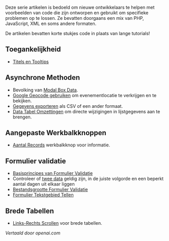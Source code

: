 <!-- Filename: J4.x:Tips_and_Tricks_for_Joomla_4_Developers / Display title: Tips en trucs voor Joomla 4 ontwikkelaars -->

Deze serie artikelen is bedoeld om nieuwe ontwikkelaars te helpen met voorbeelden van code die zijn ontworpen en gebruikt om specifieke problemen op te lossen. Ze bevatten doorgaans een mix van PHP, JavaScript, XML en soms andere formaten.

De artikelen bevatten korte stukjes code in plaats van lange tutorials!

## Toegankelijkheid

- [Titels en Tooltips](https://docs.joomla.org/Joomla_4_Tips_and_Tricks:_Titles_and_Tooltips)

## Asynchrone Methoden

- Bevolking van [Modal Box Data](https://docs.joomla.org/J4.x:Joomla_4_Tips_and_Tricks:_Modal_Box_Data).
- [Google Geocode gebruiken](https://docs.joomla.org/J4.x:Joomla_4_Tips_and_Tricks:_Using_Google_Geocode) om evenementlocatie te verkrijgen en te bekijken.
- [Gegevens exporteren](https://docs.joomla.org/J4.x:Joomla_4_Tips_and_Tricks:_Export_Data) als CSV of een ander formaat.
- [Data Tabel Omzettingen](https://docs.joomla.org/J4.x:Joomla_4_Tips_and_Tricks:_Data_Table_Toggles) om directe wijzigingen in lijstgegevens aan te brengen.

## Aangepaste Werkbalkknoppen

- [Aantal Records](https://docs.joomla.org/J4.x:Joomla_4_Tips_and_Tricks:_Number_of_Records) werkbalkknop voor informatie.

## Formulier validatie

- [Basisprincipes van Formulier Validatie](https://docs.joomla.org/J4.x:Joomla_4_Tips_and_Tricks:_Form_Validation_Basics)
- Controleer of [twee data](https://docs.joomla.org/J4.x:Joomla_4_Tips_and_Tricks:_Check_two_dates) geldig zijn, in de juiste volgorde en een beperkt aantal dagen uit elkaar liggen
- [Bestandsgrootte Formulier Validatie](https://docs.joomla.org/J4.x:Joomla_4_Tips_and_Tricks:_Form_Validation_File_Size)
- [Formulier Tekstgebied Tellen](https://docs.joomla.org/J4.x:Joomla_4_Tips_and_Tricks:_Form_Textarea_Counter)

## Brede Tabellen

- [Links-Rechts Scrollen](https://docs.joomla.org/J4.x:Joomla_4_Tips_and_Tricks:_Table_Left-Right_Scroll) voor brede tabellen.

*Vertaald door openai.com*

